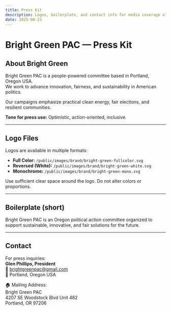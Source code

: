 ```yaml
---
title: Press Kit
description: Logos, boilerplate, and contact info for media coverage of Bright Green PAC.
date: 2025-08-23
---
```


# Bright Green PAC — Press Kit

## About Bright Green
Bright Green PAC is a people-powered committee based in Portland, Oregon USA.  
We work to advance innovation, fairness, and sustainability in American politics.

Our campaigns emphasize practical clean energy, fair elections, and resilient communities.  

**Tone for press use:** Optimistic, action-oriented, inclusive.

---

## Logo Files
Logos are available in multiple formats:

- **Full Color:** `/public/images/brand/bright-green-fullcolor.svg`  
- **Reversed (White):** `/public/images/brand/bright-green-white.svg`  
- **Monochrome:** `/public/images/brand/bright-green-mono.svg`

Use sufficient clear space around the logo. Do not alter colors or proportions.

---

## Boilerplate (short)
Bright Green PAC is an Oregon political action committee organized to support sustainable, innovative, and fair solutions for the future.

---

## Contact
For press inquiries:  
**Glen Phillips, President**  
📧 [brightgreenpac@gmail.com](mailto:brightgreenpac@gmail.com)  
📍 Portland, Oregon USA  

🏠 Mailing Address:  
Bright Green PAC  
4207 SE Woodstock Blvd Unit 482  
Portland, OR 97206
